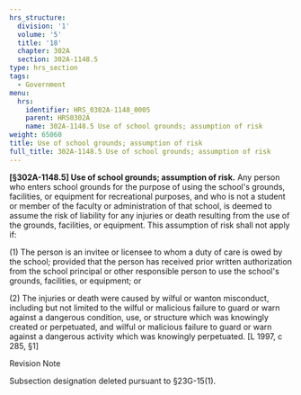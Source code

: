 ```yaml
---
hrs_structure:
  division: '1'
  volume: '5'
  title: '18'
  chapter: 302A
  section: 302A-1148.5
type: hrs_section
tags:
  - Government
menu:
  hrs:
    identifier: HRS_0302A-1148_0005
    parent: HRS0302A
    name: 302A-1148.5 Use of school grounds; assumption of risk
weight: 65060
title: Use of school grounds; assumption of risk
full_title: 302A-1148.5 Use of school grounds; assumption of risk
---
```

**[§302A-1148.5] Use of school grounds; assumption of risk.** Any person who enters school grounds for the purpose of using the school's grounds, facilities, or equipment for recreational purposes, and who is not a student or member of the faculty or administration of that school, is deemed to assume the risk of liability for any injuries or death resulting from the use of the grounds, facilities, or equipment. This assumption of risk shall not apply if:

(1) The person is an invitee or licensee to whom a duty of care is owed by the school; provided that the person has received prior written authorization from the school principal or other responsible person to use the school's grounds, facilities, or equipment; or

(2) The injuries or death were caused by wilful or wanton misconduct, including but not limited to the wilful or malicious failure to guard or warn against a dangerous condition, use, or structure which was knowingly created or perpetuated, and wilful or malicious failure to guard or warn against a dangerous activity which was knowingly perpetuated. [L 1997, c 285, §1]

Revision Note

Subsection designation deleted pursuant to §23G-15(1).